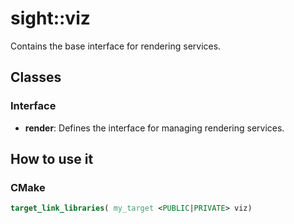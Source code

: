 # sight::viz

Contains the base interface for rendering services.

## Classes

### Interface

- **render**: Defines the interface for managing rendering services.

## How to use it

### CMake

```cmake
target_link_libraries( my_target <PUBLIC|PRIVATE> viz)
```